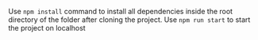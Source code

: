 Use `npm install` command to install all dependencies inside the root directory of the folder after cloning the project.
Use `npm run start` to start the project on localhost 
